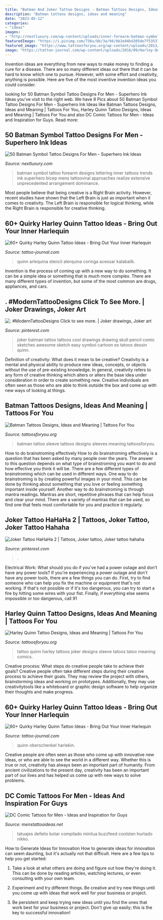 ```yaml
---
title: "Batman And Joker Tattoo Designs - Batman Tattoos Designs, Ideas And Meaning"
description: "Batman tattoos designs, ideas and meaning"
date: "2023-05-12"
categories:
- "ideas"
images:
- "http://nextluxury.com/wp-content/uploads/inner-forearm-batman-symbol-with-lettering-tattoo-designs-for-men.jpg"
featuredImage: "https://i.pinimg.com/736x/bb/3a/94/bb3a94bd205de7f53537bcac4016a437.jpg"
featured_image: "https://www.tattoosforyou.org/wp-content/uploads/2013/10/Batman-Sleeve-Tattoo.jpg"
image: "https://tattoo-journal.com/wp-content/uploads/2016/09/Harley-Quinn-Tattoo_-1-650x650.jpg"
---
```



Invention ideas are everything from new ways to make money to finding a cure for a disease. There are so many different ideas out there that it can be hard to know which one to pursue. However, with some effort and creativity, anything is possible. Here are five of the most inventive invention ideas you could consider.

	

		
looking for 50 Batman Symbol Tattoo Designs For Men - Superhero Ink Ideas you've visit to the right web. We have 8 Pics about 50 Batman Symbol Tattoo Designs For Men - Superhero Ink Ideas like Batman Tattoos Designs, Ideas and Meaning | Tattoos For You, Harley Quinn Tattoo Designs, Ideas and Meaning | Tattoos For You and also DC Comic Tattoos for Men - Ideas and Inspiration for Guys. Read more:
		
    
## 50 Batman Symbol Tattoo Designs For Men - Superhero Ink Ideas

<img loading=lazy src="http://nextluxury.com/wp-content/uploads/inner-forearm-batman-symbol-with-lettering-tattoo-designs-for-men.jpg" onerror="this.onerror=null;this.src='https://tse2.mm.bing.net/th?id=OIP.wpAFnHdztmC45Lhd_bSO2gHaHa&amp;pid=15.1';" alt="50 Batman Symbol Tattoo Designs For Men - Superhero Ink Ideas">

_Source: nextluxury.com_

>batman symbol tattoo forearm designs lettering inner tattoos trends ink superhero bicep mens tattooviral approaches realize extensive unprecedented arrangement dominance. 

	

Most people believe that being creative is a Right Brain activity. However, recent studies have shown that the Left Brain is just as important when it comes to creativity. The Left Brain is responsible for logical thinking, while the Right Brain is responsible for creative thinking.

    
## 60+ Quirky Harley Quinn Tattoo Ideas - Bring Out Your Inner Harlequin

<img loading=lazy src="https://tattoo-journal.com/wp-content/uploads/2016/09/Harley-Quinn-Tattoo_-1-650x650.jpg" onerror="this.onerror=null;this.src='https://tse4.mm.bing.net/th?id=OIP.ysysxa0UsDsC-qIAnzAEjQHaHa&amp;pid=15.1';" alt="60+ Quirky Harley Quinn Tattoo Ideas - Bring Out Your Inner Harlequin">

_Source: tattoo-journal.com_

>quinn arlequina stencil alerquina coringa acessar kalabalik. 

	

Invention is the process of coming up with a new way to do something. It can be a simple idea or something that is much more complex. There are many different types of invention, but some of the most common are drugs, appliances, and cars.

    
## . #ModernTattooDesigns Click To See More. | Joker Drawings, Joker Art

<img loading=lazy src="https://i.pinimg.com/736x/1d/b2/23/1db2237b1b77fa0de73f294aaa85a6c6.jpg" onerror="this.onerror=null;this.src='https://tse1.mm.bing.net/th?id=OIP.-nWqX0Yf9DkqbGi-36BgDQHaJ4&amp;pid=15.1';" alt=". #ModernTattooDesigns Click to see more. | Joker drawings, Joker art">

_Source: pinterest.com_

>joker batman tattoo tattoos cool drawings drawing skull pencil comic sketches awesome sketch easy symbol cartoon es tatoos dessin quinn. 

	

Definition of creativity: What does it mean to be creative?
Creativity is a mental and physical ability to produce new ideas, concepts, or objects without the use of pre-existing knowledge. In general, creativity refers to any form of creative thinking which alters or alters the base idea under consideration in order to create something new. Creative individuals are often seen as those who are able to think outside the box and come up with new ways of looking at things.

    
## Batman Tattoos Designs, Ideas And Meaning | Tattoos For You

<img loading=lazy src="https://www.tattoosforyou.org/wp-content/uploads/2013/10/Batman-Sleeve-Tattoo.jpg" onerror="this.onerror=null;this.src='https://tse3.mm.bing.net/th?id=OIP.AwbRFW4RFky7oTc-yKFvnQHaJ4&amp;pid=15.1';" alt="Batman Tattoos Designs, Ideas and Meaning | Tattoos For You">

_Source: tattoosforyou.org_

>batman tattoo sleeve tattoos designs sleeves meaning tattoosforyou. 

	

How to do brainstroming effectively
How to do brainstroming effectively is a question that has been asked by many people over the years. The answer to this question depends on what type of brainstroming you want to do and how effective you think it will be. There are a few different types of brainstroming which can be used in different ways. 
One way to do brainstroming is by creating powerful images in your mind. This can be done by thinking about something that you love or feeling something important inside yourself. Another way to do brainstroming is through mantra readings. Mantras are short, repetitive phrases that can help focus and clear your mind. There are a variety of mantras that can be used, so find one that feels most comfortable for you and practice it regularly.

    
## Joker Tattoo HaHaHa 2 | Tattoos, Joker Tattoo, Joker Tattoo Hahaha

<img loading=lazy src="https://i.pinimg.com/736x/bb/3a/94/bb3a94bd205de7f53537bcac4016a437.jpg" onerror="this.onerror=null;this.src='https://tse1.mm.bing.net/th?id=OIP.BfYyPiJ8GvbycVzNHuY0hwHaOo&amp;pid=15.1';" alt="Joker Tattoo HaHaHa 2 | Tattoos, Joker tattoo, Joker tattoo hahaha">

_Source: pinterest.com_

>. 

	

Electrical Work: What should you do if you’ve had a power outage and don’t have any power tools?
If you're experiencing a power outage and don't have any power tools, there are a few things you can do. First, try to find someone who can help you fix the machine or equipment that's not working. If that's not possible or if it's too dangerous, you can try to start a fire by hitting some wires with your fist. Finally, if everything else seems impossible or too dangerous, call 91
    
## Harley Quinn Tattoo Designs, Ideas And Meaning | Tattoos For You

<img loading=lazy src="https://www.tattoosforyou.org/wp-content/uploads/2017/08/Harley-Quinn-Tattoo-Pictures.jpg" onerror="this.onerror=null;this.src='https://tse2.mm.bing.net/th?id=OIP.CL1kmBoE0Fv0C5nrKZufZwAAAA&amp;pid=15.1';" alt="Harley Quinn Tattoo Designs, Ideas and Meaning | Tattoos For You">

_Source: tattoosforyou.org_

>tattoo quinn harley tattoos joker designs sleeve tatoos tatoo meaning comics. 

	

Creative process: What steps do creative people take to achieve their goals?
Creative people often take different steps during their creative process to achieve their goals. They may review the project with others, brainstorming ideas and working on prototypes. Additionally, they may use creativitytools like a whiteboard or graphic design software to help organize their thoughts and make progress.

    
## 60+ Quirky Harley Quinn Tattoo Ideas - Bring Out Your Inner Harlequin

<img loading=lazy src="https://tattoo-journal.com/wp-content/uploads/2016/09/harley-quinn-tattoo35.jpg" onerror="this.onerror=null;this.src='https://tse1.mm.bing.net/th?id=OIP.ZArhsOXG0jsnOlebMoY0iwHaH9&amp;pid=15.1';" alt="60+ Quirky Harley Quinn Tattoo Ideas - Bring Out Your Inner Harlequin">

_Source: tattoo-journal.com_

>quinn oberschenkel harlekin. 

	

Creative people are often seen as those who come up with innovative new ideas, or who are able to see the world in a different way. Whether this is true or not, creativity has always been an important part of humanity. From ancient civilizations to the present day, creativity has been an important part of our lives and has helped us come up with new ways to solve problems.

    
## DC Comic Tattoos For Men - Ideas And Inspiration For Guys

<img loading=lazy src="http://www.menstattooideas.net/tattooimages/2016/06/dc-comic-tattoos-16.jpg" onerror="this.onerror=null;this.src='https://tse4.mm.bing.net/th?id=OIP.LNdELoTFK2Cw39uCvgrtzQAAAA&amp;pid=15.1';" alt="DC Comic Tattoos for Men - Ideas and Inspiration for Guys">

_Source: menstattooideas.net_

>tatuajes defeito botar compilado minilua buzzfeed coolsten hurtado nikko. 

	

How to Generate Ideas for Innovation
How to generate ideas for innovation can seem daunting, but it's actually not that difficult. Here are a few tips to help you get started:
1. Take a look at what others are doing and figure out how they're doing it. This can be done by reading articles, watching lectures, or even consulting with your own team.

2. Experiment and try different things. Be creative and try new things until you come up with ideas that work well for your business or project.

3. Be persistent and keep trying new ideas until you find the ones that work best for your business or project. Don't give up easily; this is the key to successful innovation!

